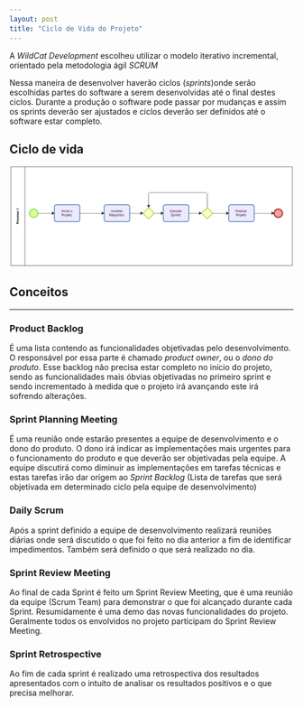 ```yaml
---
layout: post
title: "Ciclo de Vida do Projeto"
---
```


A *WildCat Development* escolheu utilizar o modelo iterativo incremental, orientado pela metodologia ágil *SCRUM*

Nessa maneira de desenvolver haverão ciclos (*sprints*)onde serão escolhidas partes do software a serem desenvolvidas até o final destes ciclos. Durante a produção o software pode passar por mudanças e assim os sprints deverão ser ajustados e ciclos deverão ser definidos até o software estar completo.

## Ciclo de vida

![Ciclo de vida do projeto](/img/blog/ciclo-de-vida.png)

## Conceitos
---

### Product Backlog

É uma lista contendo as funcionalidades objetivadas pelo desenvolvimento. O responsável por essa parte é chamado *product owner*, ou o *dono do produto*. Esse backlog não precisa estar completo no início do projeto, sendo as funcionalidades mais óbvias objetivadas no primeiro sprint e sendo incrementado à medida que o projeto irá avançando este irá sofrendo alterações.

### Sprint Planning Meeting

É uma reunião onde estarão presentes a equipe de desenvolvimento e o dono do produto. O dono irá indicar as implementações mais urgentes para o funcionamento do produto e que deverão ser objetivadas pela equipe. A equipe discutirá como diminuir as implementações em tarefas técnicas e estas tarefas irão dar origem ao *Sprint Backlog* (Lista de tarefas que será objetivada em determinado ciclo pela equipe de desenvolvimento)

### Daily Scrum

Após a sprint definido a equipe de desenvolvimento realizará reuniões diárias onde será discutido o que foi feito no dia anterior a fim de identificar impedimentos. Também será definido o que será realizado no dia.

### Sprint Review Meeting

Ao final de cada Sprint é feito um Sprint Review Meeting, que é uma reunião da equipe (Scrum Team) para demonstrar o que foi alcançado durante cada Sprint. Resumidamente é uma demo das novas funcionalidades do projeto.
Geralmente todos os envolvidos no projeto participam do Sprint Review Meeting.
 
### Sprint Retrospective

Ao fim de cada sprint é realizado uma retrospectiva dos resultados apresentados com o intuito de analisar os resultados positivos e o que precisa melhorar.
